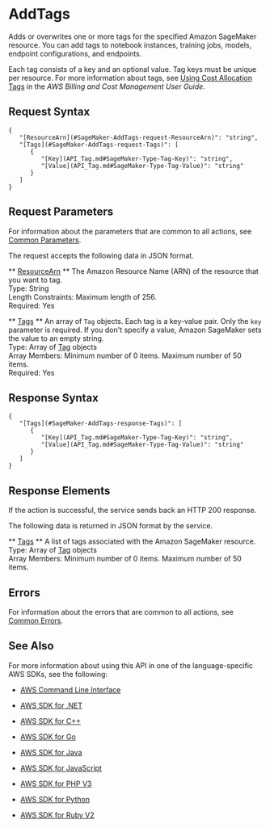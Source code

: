 # AddTags<a name="API_AddTags"></a>

Adds or overwrites one or more tags for the specified Amazon SageMaker resource\. You can add tags to notebook instances, training jobs, models, endpoint configurations, and endpoints\. 

Each tag consists of a key and an optional value\. Tag keys must be unique per resource\. For more information about tags, see [Using Cost Allocation Tags](http://docs.aws.amazon.com/awsaccountbilling/latest/aboutv2/cost-alloc-tags.html#allocation-what) in the *AWS Billing and Cost Management User Guide*\. 

## Request Syntax<a name="API_AddTags_RequestSyntax"></a>

```
{
   "[ResourceArn](#SageMaker-AddTags-request-ResourceArn)": "string",
   "[Tags](#SageMaker-AddTags-request-Tags)": [ 
      { 
         "[Key](API_Tag.md#SageMaker-Type-Tag-Key)": "string",
         "[Value](API_Tag.md#SageMaker-Type-Tag-Value)": "string"
      }
   ]
}
```

## Request Parameters<a name="API_AddTags_RequestParameters"></a>

For information about the parameters that are common to all actions, see [Common Parameters](CommonParameters.md)\.

The request accepts the following data in JSON format\.

 ** [ResourceArn](#API_AddTags_RequestSyntax) **   <a name="SageMaker-AddTags-request-ResourceArn"></a>
The Amazon Resource Name \(ARN\) of the resource that you want to tag\.   
Type: String  
Length Constraints: Maximum length of 256\.  
Required: Yes

 ** [Tags](#API_AddTags_RequestSyntax) **   <a name="SageMaker-AddTags-request-Tags"></a>
An array of `Tag` objects\. Each tag is a key\-value pair\. Only the `key` parameter is required\. If you don't specify a value, Amazon SageMaker sets the value to an empty string\.   
Type: Array of [Tag](API_Tag.md) objects  
Array Members: Minimum number of 0 items\. Maximum number of 50 items\.  
Required: Yes

## Response Syntax<a name="API_AddTags_ResponseSyntax"></a>

```
{
   "[Tags](#SageMaker-AddTags-response-Tags)": [ 
      { 
         "[Key](API_Tag.md#SageMaker-Type-Tag-Key)": "string",
         "[Value](API_Tag.md#SageMaker-Type-Tag-Value)": "string"
      }
   ]
}
```

## Response Elements<a name="API_AddTags_ResponseElements"></a>

If the action is successful, the service sends back an HTTP 200 response\.

The following data is returned in JSON format by the service\.

 ** [Tags](#API_AddTags_ResponseSyntax) **   <a name="SageMaker-AddTags-response-Tags"></a>
A list of tags associated with the Amazon SageMaker resource\.  
Type: Array of [Tag](API_Tag.md) objects  
Array Members: Minimum number of 0 items\. Maximum number of 50 items\.

## Errors<a name="API_AddTags_Errors"></a>

For information about the errors that are common to all actions, see [Common Errors](CommonErrors.md)\.

## See Also<a name="API_AddTags_SeeAlso"></a>

For more information about using this API in one of the language\-specific AWS SDKs, see the following:

+  [AWS Command Line Interface](http://docs.aws.amazon.com/goto/aws-cli/sagemaker-2017-07-24/AddTags) 

+  [AWS SDK for \.NET](http://docs.aws.amazon.com/goto/DotNetSDKV3/sagemaker-2017-07-24/AddTags) 

+  [AWS SDK for C\+\+](http://docs.aws.amazon.com/goto/SdkForCpp/sagemaker-2017-07-24/AddTags) 

+  [AWS SDK for Go](http://docs.aws.amazon.com/goto/SdkForGoV1/sagemaker-2017-07-24/AddTags) 

+  [AWS SDK for Java](http://docs.aws.amazon.com/goto/SdkForJava/sagemaker-2017-07-24/AddTags) 

+  [AWS SDK for JavaScript](http://docs.aws.amazon.com/goto/AWSJavaScriptSDK/sagemaker-2017-07-24/AddTags) 

+  [AWS SDK for PHP V3](http://docs.aws.amazon.com/goto/SdkForPHPV3/sagemaker-2017-07-24/AddTags) 

+  [AWS SDK for Python](http://docs.aws.amazon.com/goto/boto3/sagemaker-2017-07-24/AddTags) 

+  [AWS SDK for Ruby V2](http://docs.aws.amazon.com/goto/SdkForRubyV2/sagemaker-2017-07-24/AddTags) 